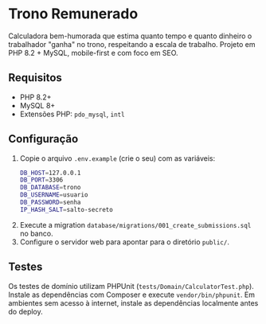 # Trono Remunerado

Calculadora bem-humorada que estima quanto tempo e quanto dinheiro o trabalhador "ganha" no trono, respeitando a escala de trabalho. Projeto em PHP 8.2 + MySQL, mobile-first e com foco em SEO.

## Requisitos
- PHP 8.2+
- MySQL 8+
- Extensões PHP: `pdo_mysql`, `intl`

## Configuração
1. Copie o arquivo `.env.example` (crie o seu) com as variáveis:
   ```bash
   DB_HOST=127.0.0.1
   DB_PORT=3306
   DB_DATABASE=trono
   DB_USERNAME=usuario
   DB_PASSWORD=senha
   IP_HASH_SALT=salto-secreto
   ```
2. Execute a migration `database/migrations/001_create_submissions.sql` no banco.
3. Configure o servidor web para apontar para o diretório `public/`.

## Testes
Os testes de domínio utilizam PHPUnit (`tests/Domain/CalculatorTest.php`). Instale as dependências com Composer e execute `vendor/bin/phpunit`. Em ambientes sem acesso à internet, instale as dependências localmente antes do deploy.
